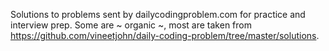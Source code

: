 Solutions to problems sent by dailycodingproblem.com for practice and interview prep.
Some are ~ organic ~, most are taken from https://github.com/vineetjohn/daily-coding-problem/tree/master/solutions.
